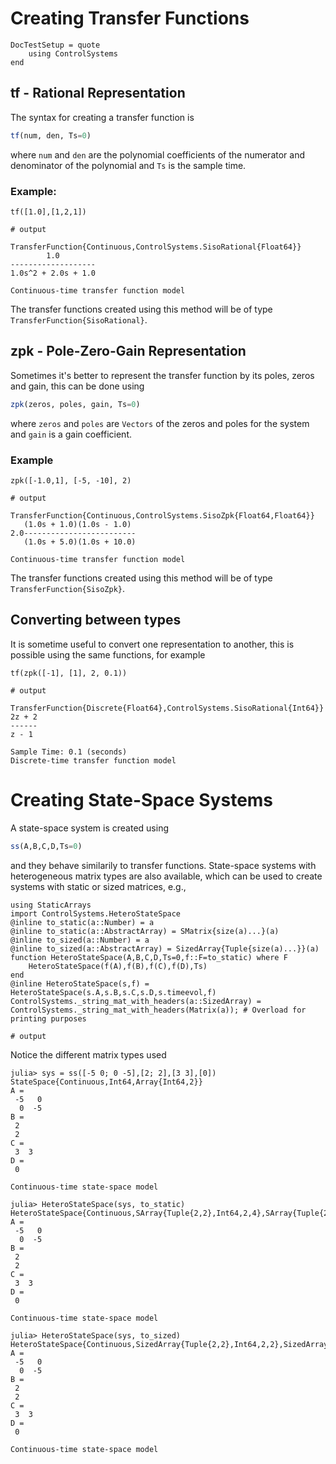 # Creating Transfer Functions
```@meta
DocTestSetup = quote
    using ControlSystems
end
```

## tf - Rational Representation
The syntax for creating a transfer function is
```julia
tf(num, den, Ts=0)
```
where `num` and `den` are the polynomial coefficients of the numerator and denominator of the polynomial and `Ts` is the sample time.
### Example:
```jldoctest
tf([1.0],[1,2,1])

# output

TransferFunction{Continuous,ControlSystems.SisoRational{Float64}}
        1.0
-------------------
1.0s^2 + 2.0s + 1.0

Continuous-time transfer function model
```

The transfer functions created using this method will be of type `TransferFunction{SisoRational}`.

## zpk - Pole-Zero-Gain Representation
Sometimes it's better to represent the transfer function by its poles, zeros and gain, this can be done using
```julia
zpk(zeros, poles, gain, Ts=0)
```
where `zeros` and `poles` are `Vectors` of the zeros and poles for the system and `gain` is a gain coefficient.
### Example
```jldoctest
zpk([-1.0,1], [-5, -10], 2)

# output

TransferFunction{Continuous,ControlSystems.SisoZpk{Float64,Float64}}
   (1.0s + 1.0)(1.0s - 1.0)
2.0-------------------------
   (1.0s + 5.0)(1.0s + 10.0)

Continuous-time transfer function model
```

The transfer functions created using this method will be of type `TransferFunction{SisoZpk}`.

## Converting between types
It is sometime useful to convert one representation to another, this is possible using the same functions, for example
```jldoctest
tf(zpk([-1], [1], 2, 0.1))

# output

TransferFunction{Discrete{Float64},ControlSystems.SisoRational{Int64}}
2z + 2
------
z - 1

Sample Time: 0.1 (seconds)
Discrete-time transfer function model
```


# Creating State-Space Systems
A state-space system is created using
```julia
ss(A,B,C,D,Ts=0)
```
and they behave similarily to transfer functions. State-space systems with heterogeneous matrix types are also available, which can be used to create systems with static or sized matrices, e.g.,
```jldoctest HSS; output=false
using StaticArrays
import ControlSystems.HeteroStateSpace
@inline to_static(a::Number) = a
@inline to_static(a::AbstractArray) = SMatrix{size(a)...}(a)
@inline to_sized(a::Number) = a
@inline to_sized(a::AbstractArray) = SizedArray{Tuple{size(a)...}}(a)
function HeteroStateSpace(A,B,C,D,Ts=0,f::F=to_static) where F
    HeteroStateSpace(f(A),f(B),f(C),f(D),Ts)
end
@inline HeteroStateSpace(s,f) = HeteroStateSpace(s.A,s.B,s.C,s.D,s.timeevol,f)
ControlSystems._string_mat_with_headers(a::SizedArray) = ControlSystems._string_mat_with_headers(Matrix(a)); # Overload for printing purposes

# output

```
Notice the different matrix types used
```jldoctest HSS
julia> sys = ss([-5 0; 0 -5],[2; 2],[3 3],[0])
StateSpace{Continuous,Int64,Array{Int64,2}}
A =
 -5   0
  0  -5
B =
 2
 2
C =
 3  3
D =
 0

Continuous-time state-space model

julia> HeteroStateSpace(sys, to_static)
HeteroStateSpace{Continuous,SArray{Tuple{2,2},Int64,2,4},SArray{Tuple{2,1},Int64,2,2},SArray{Tuple{1,2},Int64,2,2},SArray{Tuple{1,1},Int64,2,1}}
A =
 -5   0
  0  -5
B =
 2
 2
C =
 3  3
D =
 0

Continuous-time state-space model

julia> HeteroStateSpace(sys, to_sized)
HeteroStateSpace{Continuous,SizedArray{Tuple{2,2},Int64,2,2},SizedArray{Tuple{2,1},Int64,2,2},SizedArray{Tuple{1,2},Int64,2,2},SizedArray{Tuple{1,1},Int64,2,2}}
A =
 -5   0
  0  -5
B =
 2
 2
C =
 3  3
D =
 0

Continuous-time state-space model
```
